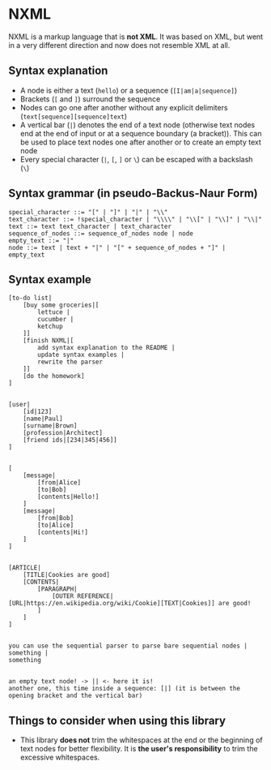# NXML

NXML is a markup language that is **not XML**. It was based on XML, but went in a very different direction and now does not resemble XML at all.

## Syntax explanation

* A node is either a text (`hello`) or a sequence (`[I|am|a|sequence]`)
* Brackets (`[` and `]`) surround the sequence
* Nodes can go one after another without any explicit delimiters (`text[sequence][sequence]text`)
* A vertical bar (`|`) denotes the end of a text node (otherwise text nodes end at the end of input or at a sequence boundary (a bracket)). This can be used to place text nodes one after another or to create an empty text node
* Every special character (`|`, `[`, `]` or `\`) can be escaped with a backslash (`\`)

## Syntax grammar (in pseudo-Backus-Naur Form)

    special_character ::= "[" | "]" | "|" | "\\"
    text_character ::= !special_character | "\\\\" | "\\[" | "\\]" | "\\|"
    text ::= text text_character | text_character
    sequence_of_nodes ::= sequence_of_nodes node | node
    empty_text ::= "|"
    node ::= text | text + "|" | "[" + sequence_of_nodes + "]" | empty_text

## Syntax example

    [to-do list|
        [buy some groceries|[
            lettuce |
            cucumber |
            ketchup
        ]]
        [finish NXML|[
            add syntax explanation to the README |
            update syntax examples |
            rewrite the parser
        ]]
        [do the homework]
    ]


    [user|
        [id|123]
        [name|Paul]
        [surname|Brown]
        [profession|Architect]
        [friend ids|[234|345|456]]
    ]


    [
        [message|
            [from|Alice]
            [to|Bob]
            [contents|Hello!]
        ]
        [message|
            [from|Bob]
            [to|Alice]
            [contents|Hi!]
        ]
    ]


    [ARTICLE|
        [TITLE|Cookies are good]
        [CONTENTS|
            [PARAGRAPH|
                [OUTER REFERENCE|[URL|https://en.wikipedia.org/wiki/Cookie][TEXT|Cookies]] are good!
            ]
        ]
    ]


    you can use the sequential parser to parse bare sequential nodes |
    something |
    something


    an empty text node! -> || <- here it is!
    another one, this time inside a sequence: [|] (it is between the opening bracket and the vertical bar)

## Things to consider when using this library

* This library **does not** trim the whitespaces at the end or the beginning of text nodes for better flexibility. It is **the user's responsibility** to trim the excessive whitespaces.
